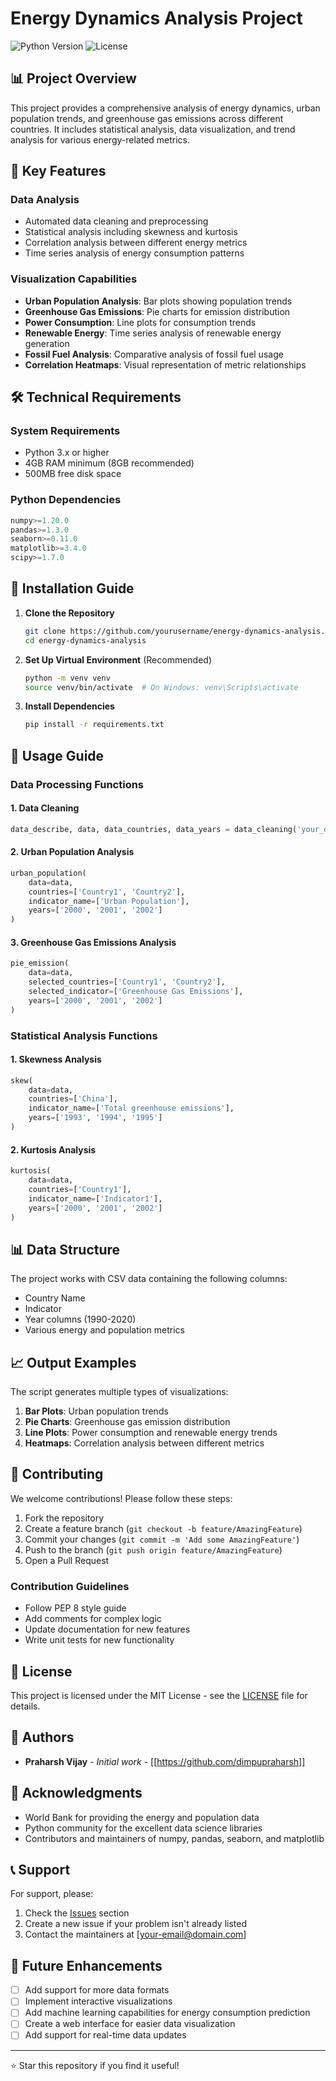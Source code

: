 # Energy Dynamics Analysis Project

![Python Version](https://img.shields.io/badge/python-3.x-blue.svg)
![License](https://img.shields.io/badge/license-MIT-green.svg)

## 📊 Project Overview

This project provides a comprehensive analysis of energy dynamics, urban population trends, and greenhouse gas emissions across different countries. It includes statistical analysis, data visualization, and trend analysis for various energy-related metrics.

## 🎯 Key Features

### Data Analysis
- Automated data cleaning and preprocessing
- Statistical analysis including skewness and kurtosis
- Correlation analysis between different energy metrics
- Time series analysis of energy consumption patterns

### Visualization Capabilities
- **Urban Population Analysis**: Bar plots showing population trends
- **Greenhouse Gas Emissions**: Pie charts for emission distribution
- **Power Consumption**: Line plots for consumption trends
- **Renewable Energy**: Time series analysis of renewable energy generation
- **Fossil Fuel Analysis**: Comparative analysis of fossil fuel usage
- **Correlation Heatmaps**: Visual representation of metric relationships

## 🛠️ Technical Requirements

### System Requirements
- Python 3.x or higher
- 4GB RAM minimum (8GB recommended)
- 500MB free disk space

### Python Dependencies
```python
numpy>=1.20.0
pandas>=1.3.0
seaborn>=0.11.0
matplotlib>=3.4.0
scipy>=1.7.0
```

## 🚀 Installation Guide

1. **Clone the Repository**
   ```bash
   git clone https://github.com/yourusername/energy-dynamics-analysis.git
   cd energy-dynamics-analysis
   ```

2. **Set Up Virtual Environment** (Recommended)
   ```bash
   python -m venv venv
   source venv/bin/activate  # On Windows: venv\Scripts\activate
   ```

3. **Install Dependencies**
   ```bash
   pip install -r requirements.txt
   ```

## 📖 Usage Guide

### Data Processing Functions

#### 1. Data Cleaning
```python
data_describe, data, data_countries, data_years = data_cleaning('your_data.csv')
```

#### 2. Urban Population Analysis
```python
urban_population(
    data=data,
    countries=['Country1', 'Country2'],
    indicator_name=['Urban Population'],
    years=['2000', '2001', '2002']
)
```

#### 3. Greenhouse Gas Emissions Analysis
```python
pie_emission(
    data=data,
    selected_countries=['Country1', 'Country2'],
    selected_indicator=['Greenhouse Gas Emissions'],
    years=['2000', '2001', '2002']
)
```

### Statistical Analysis Functions

#### 1. Skewness Analysis
```python
skew(
    data=data,
    countries=['China'],
    indicator_name=['Total greenhouse emissions'],
    years=['1993', '1994', '1995']
)
```

#### 2. Kurtosis Analysis
```python
kurtosis(
    data=data,
    countries=['Country1'],
    indicator_name=['Indicator1'],
    years=['2000', '2001', '2002']
)
```

## 📊 Data Structure

The project works with CSV data containing the following columns:
- Country Name
- Indicator
- Year columns (1990-2020)
- Various energy and population metrics

## 📈 Output Examples

The script generates multiple types of visualizations:
1. **Bar Plots**: Urban population trends
2. **Pie Charts**: Greenhouse gas emission distribution
3. **Line Plots**: Power consumption and renewable energy trends
4. **Heatmaps**: Correlation analysis between different metrics

## 🤝 Contributing

We welcome contributions! Please follow these steps:

1. Fork the repository
2. Create a feature branch (`git checkout -b feature/AmazingFeature`)
3. Commit your changes (`git commit -m 'Add some AmazingFeature'`)
4. Push to the branch (`git push origin feature/AmazingFeature`)
5. Open a Pull Request

### Contribution Guidelines
- Follow PEP 8 style guide
- Add comments for complex logic
- Update documentation for new features
- Write unit tests for new functionality

## 📝 License

This project is licensed under the MIT License - see the [LICENSE](LICENSE) file for details.

## 👥 Authors

- **Praharsh Vijay** - *Initial work* - [[https://github.com/dimpupraharsh]]

## 🙏 Acknowledgments

- World Bank for providing the energy and population data
- Python community for the excellent data science libraries
- Contributors and maintainers of numpy, pandas, seaborn, and matplotlib

## 📞 Support

For support, please:
1. Check the [Issues](https://github.com/yourusername/energy-dynamics-analysis/issues) section
2. Create a new issue if your problem isn't already listed
3. Contact the maintainers at [your-email@domain.com]

## 🔄 Future Enhancements

- [ ] Add support for more data formats
- [ ] Implement interactive visualizations
- [ ] Add machine learning capabilities for energy consumption prediction
- [ ] Create a web interface for easier data visualization
- [ ] Add support for real-time data updates

---

⭐ Star this repository if you find it useful! 
